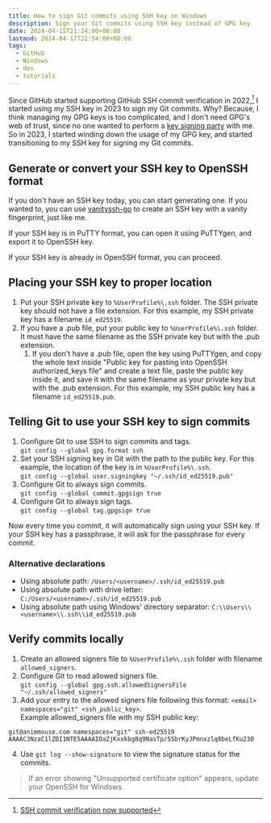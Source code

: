 ```yaml
---
title: How to sign Git commits using SSH key on Windows
description: Sign your Git commits using SSH key instead of GPG key
date: 2024-04-15T21:24:00+08:00
lastmod: 2024-04-17T22:54:00+08:00
tags:
  - GitHub
  - Windows
  - dev
  - tutorials
---
```

Since GitHub started supporting GitHub SSH commit verification in 2022,[^1] I started using my SSH key in 2023 to sign my Git commits. Why? Because, I think managing my GPG keys is too complicated, and I don't need GPG's web of trust, since no one wanted to perform a [key signing party](https://en.wikipedia.org/wiki/Key_signing_party) with me. So in 2023, I started winding down the usage of my GPG key, and started transitioning to my SSH key for signing my Git commits.

## Generate or convert your SSH key to OpenSSH format

If you don't have an SSH key today, you can start generating one. If you wanted to, you can use [vanityssh-go](https://github.com/danielewood/vanityssh-go) to create an SSH key with a vanity fingerprint, just like me.

If your SSH key is in PuTTY format, you can open it using PuTTYgen, and export it to OpenSSH key.

If your SSH key is already in OpenSSH format, you can proceed.

## Placing your SSH key to proper location

1. Put your SSH private key to `%UserProfile%\.ssh` folder. The SSH private key should not have a file extension. For this example, my SSH private key has a filename `id_ed25519`.
2. If you have a .pub file, put your public key to `%UserProfile%\.ssh` folder. It must have the same filename as the SSH private key but with the .pub extension.
   1. If you don't have a .pub file, open the key using PuTTYgen, and copy the whole text inside "Public key for pasting into OpenSSH authorized_keys file" and create a text file, paste the public key inside it, and save it with the same filename as your private key but with the .pub extension. For this example, my SSH public key has a filename `id_ed25519.pub`.

## Telling Git to use your SSH key to sign commits

1. Configure Git to use SSH to sign commits and tags.\
`git config --global gpg.format ssh`
2. Set your SSH signing key in Git with the path to the public key. For this example, the location of the key is in `%UserProfile%\.ssh`.\
`git config --global user.signingkey "~/.ssh/id_ed25519.pub"`
3. Configure Git to always sign commits.\
`git config --global commit.gpgsign true`
4. Configure Git to always sign tags.\
`git config --global tag.gpgsign true`

Now every time you commit, it will automatically sign using your SSH key. If your SSH key has a passphrase, it will ask for the passphrase for every commit.

### Alternative declarations
* Using absolute path: `/Users/<username>/.ssh/id_ed25519.pub`
* Using absolute path with drive letter: `C:/Users/<username>/.ssh/id_ed25519.pub`
* Using absolute path using Windows' directory separator: `C:\\Users\\<username>\\.ssh\\id_ed25519.pub`

## Verify commits locally

1. Create an allowed signers file to `%UserProfile%\.ssh` folder with filename `allowed_signers`.
2. Configure Git to read allowed signers file.\
`git config --global gpg.ssh.allowedSignersFile "~/.ssh/allowed_signers"`
3. Add your entry to the allowed signers file following this format: `<email> namespaces="git" <ssh_public_key>`.\
Example allowed_signers file with my SSH public key:
```
git@animmouse.com namespaces="git" ssh-ed25519 AAAAC3NzaC1lZDI1NTE5AAAAIOaZjKxxkbg8q9NasTp/5SbrKyJPmnxzlq8beLfKu23O
```
4. Use `git log --show-signature` to view the signature status for the commits.

> If an error showing "Unsupported certificate option" appears, update your OpenSSH for Windows.

[^1]: [SSH commit verification now supported](https://github.blog/changelog/2022-08-23-ssh-commit-verification-now-supported/)